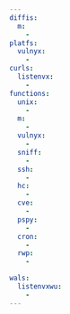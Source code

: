 ```yaml
---
diffis:
  m:
    -
platfs:
  vulnyx:
    -
curls:
  listenvx:
    -
functions:
  unix:
    -
  m:
    -
  vulnyx:
    -
  sniff:
    -
  ssh:
    -
  hc:
    -
  cve:
    -
  pspy:
    -
  cron:
    -
  rwp:
    -

wals:
  listenvxwu:
    -
---
```

